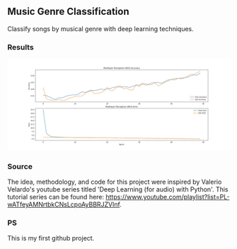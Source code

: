 ## Music Genre Classification
Classify songs by musical genre with deep learning techniques.

### Results
![My Results](mlp-graph.png)

### Source
The idea, methodology, and code for this project were inspired by Valerio
Velardo's youtube series titled 'Deep Learning (for audio) with Python'. This
tutorial series can be found here:
https://www.youtube.com/playlist?list=PL-wATfeyAMNrtbkCNsLcpoAyBBRJZVlnf.

### PS
This is my first github project.
